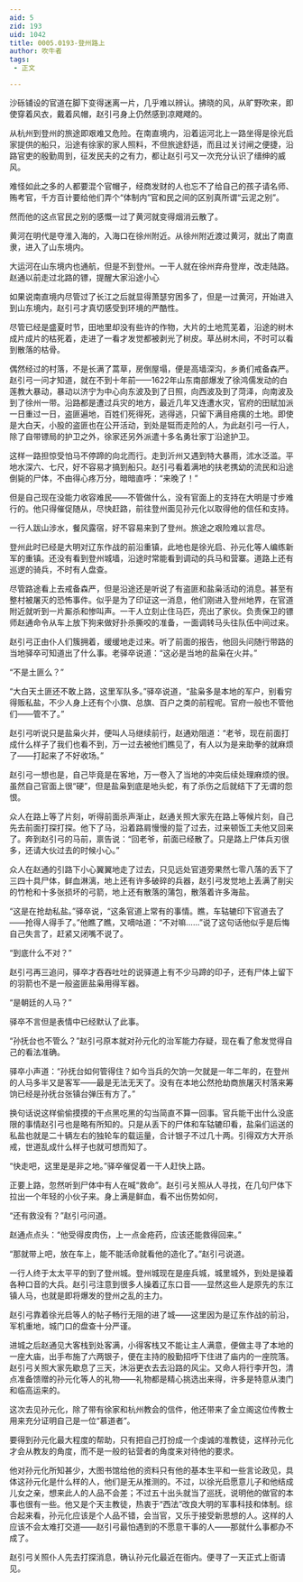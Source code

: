 ```yaml
---
aid: 5
zid: 193
uid: 1042
title: 0005.0193-登州路上
author: 吹牛者
tags: 
 - 正文

---
```




  沙砾铺设的官道在脚下变得迷离一片，几乎难以辨认。拂晓的风，从旷野吹来，即使穿着风衣，戴着风帽，赵引弓身上仍然感到凉飕飕的。

  从杭州到登州的旅途即艰难又危险。在南直境内，沿着运河北上一路坐得是徐光启家提供的船只，沿途有徐家的家人照料，不但旅途舒适，而且过关讨闸之便捷，沿路官吏的殷勤周到，征发民夫的之有力，都让赵引弓又一次充分认识了缙绅的威风。

  难怪如此之多的人都要混个官帽子，经商发财的人也忘不了给自己的孩子请名师、贿考官，千方百计要给他们弄个“体制内”官和民之间的区别真所谓“云泥之别”。

  然而他的这点官民之别的感慨一过了黄河就变得烟消云散了。

  黄河在明代是夺淮入海的，入海口在徐州附近。从徐州附近渡过黄河，就出了南直隶，进入了山东境内。

  大运河在山东境内也通航，但是不到登州。一干人就在徐州弃舟登岸，改走陆路。赵通以前走过北路的镖，提醒大家沿途小心

  如果说南直境内尽管过了长江之后就显得萧瑟穷困多了，但是一过黄河，开始进入到山东境内，赵引弓才真切感受到环境的严酷性。

  尽管已经是盛夏时节，田地里却没有些许的作物，大片的土地荒芜着，沿途的树木成片成片的枯死着，走进了一看才发觉都被剥光了树皮。草丛树木间，不时可以看到散落的枯骨。

  偶然经过的村落，不是长满了蒿草，房倒屋塌，便是高墙深沟，乡勇们戒备森严。赵引弓一问才知道，就在不到十年前——1622年山东南部爆发了徐鸿儒发动的白莲教大暴动，暴动以济宁为中心向东波及到了日照，向西波及到了菏泽，向南波及到了徐州一带。沿路都是遭过兵灾的地方，最近几年又连遭水灾，官府的田赋加派一日重过一日，盗匪遍地，百姓们死得死，逃得逃，只留下满目疮痍的土地。即使是大白天，小股的盗匪也在公开活动，到处是铤而走险的人，为此赵引弓一行人，除了自带镖局的护卫之外，徐家还另外派遣十多名勇壮家丁沿途护卫。

  这样一路担惊受怕马不停蹄的向北而行。走到沂州又遇到特大暴雨，沭水泛滥。平地水深六、七尺，好不容易才搞到船只。赵引弓看着满地的扶老携幼的流民和沿途倒毙的尸体，不由得心疼万分，暗暗直呼：“来晚了！”

  但是自己现在没能力收容难民——不管做什么，没有官面上的支持在大明是寸步难行的。他只得催促随从，尽快赶路，前往登州面见孙元化以取得他的信任和支持。

  一行人跋山涉水，餐风露宿，好不容易来到了登州。旅途之艰险难以言尽。

  登州此时已经是大明对辽东作战的前沿重镇，此地也是徐光启、孙元化等人编练新军的重镇。还没有看到登州城墙，沿途时常能看到调动的兵马和营寨。道路上还有巡逻的骑兵，不时有人盘查。

  尽管路途看上去戒备森严，但是沿途还是听说了有盗匪和盐枭活动的消息。甚至有整村被屠灭的恐怖事件。似乎是为了印证这一消息，他们刚进入登州地界，在官道附近就听到一片厮杀和惨叫声。一干人立刻止住马匹，亮出了家伙。负责保卫的镖师赵通命令从车上放下狗来做好扑杀撕咬的准备，一面调转马头往队伍中间过来。

  赵引弓正由仆人们簇拥着，缓缓地走过来。听了前面的报告，他回头问随行带路的当地驿卒可知道出了什么事。老驿卒说道：“这必是当地的盐枭在火并。”

  “不是土匪么？”

  “大白天土匪还不敢上路，这里军队多。”驿卒说道，“盐枭多是本地的军户，别看穷得贩私盐，不少人身上还有个小旗、总旗、百户之类的前程呢。官府一般也不管他们——管不了。”

  赵引弓听说只是盐枭火并，便叫人马继续前行，赵通劝阻道：“老爷，现在前面打成什么样子了我们也看不到，万一过去被他们瞧见了，有人以为是来助拳的就麻烦了——打起来了不好收场。”

  赵引弓一想也是，自己毕竟是在客地，万一卷入了当地的冲突后续处理麻烦的很。虽然自己官面上很“硬”，但是盐枭到底是地头蛇，有了杀伤之后就结下了无谓的怨恨。

  众人在路上等了片刻，听得前面杀声渐止，赵通关照大家先在路上等候片刻，自己先去前面打探打探。他下了马，沿着路肩慢慢的踅了过去，过来顿饭工夫他又回来了。奔到赵引弓的马前，禀告说：“回老爷，前面已经散了。只是路上尸体兵刃很多，还请大伙过去的时候小心。”

  众人在赵通的引路下小心翼翼地走了过去，只见远处官道旁果然七零八落的丢下了三四十具尸体，鲜血淋漓，地上还有许多破碎的兵器，赵引弓发觉地上丢满了削尖的竹枪和十多张损坏的弓箭，地上还有散落的蒲包，散落着许多海盐。

  “这是在抢劫私盐。”驿卒说，“这条官道上常有的事情。瞧，车轱辘印下官道去了——抢得人得手了。”他瞧了瞧，又嘀咕道：“不对嘛……”说了这句话他似乎是后悔自己失言了，赶紧又闭嘴不说了。

  “到底什么不对？”

  赵引弓再三追问，驿卒才吞吞吐吐的说驿道上有不少马蹄的印子，还有尸体上留下的羽箭也不是一般盗匪盐枭用得军器。

  “是朝廷的人马？”

  驿卒不言但是表情中已经默认了此事。

  “孙抚台也不管么？”赵引弓原本就对孙元化的治军能力存疑，现在看了愈发觉得自己的看法准确。

  驿卒小声道：“孙抚台如何管得住？如今当兵的欠饷一欠就是一年二年的，在登州的人马多半又是客军——最是无法无天了。没有在本地公然抢劫商旅屠灭村落来筹饷已经是孙抚台张镇台弹压有方了。”

  换句话说这样偷偷摸摸的干点黑吃黑的勾当简直不算一回事。官兵能干出什么没底限的事情赵引弓也是略有所知的。只是从丢下的尸体和车轱辘印看，盐枭们运送的私盐也就是二十辆左右的独轮车的载运量，合计银子不过几十两。引得双方大开杀戒，世道乱成什么样子也就可想而知了。

  “快走吧，这里是是非之地。”驿卒催促着一干人赶快上路。

  正要上路，忽然听到尸体中有人在喊“救命”。赵引弓关照从人寻找，在几句尸体下拉出一个年轻的小伙子来。身上满是鲜血，看不出伤势如何，

  “还有救没有？”赵引弓问道。

  赵通点点头：“他受得皮肉伤，上一点金疮药，应该还能救得回来。”

  “那就带上吧，放在车上，能不能活命就看他的造化了。”赵引弓说道。

  一行人终于太太平平的到了登州城。登州城现在是座兵城，城里城外，到处是操着各种口音的大兵。赵引弓注意到很多人操着辽东口音——显然这些人是原先的东江镇人马，也就是即将爆发的登州之乱的主力。

  赵引弓靠着徐光启等人的帖子畅行无阻的进了城——这里因为是辽东作战的前沿，军机重地，城门口的盘查十分严谨。

  进城之后赵通见大客栈到处客满，小得客栈又不能让主人满意，便做主寻了本地的一座大庙，出手布施了六两银子，便在主持的殷勤招呼下住进了庙内的一座院落。赵引弓关照大家先歇息了三天，沐浴更衣去去沿路的风尘。又命人将行李开包，清点准备馈赠的孙元化等人的礼物——礼物都是精心挑选出来得，许多是特意从澳门和临高运来的。

  这次去见孙元化，除了带有徐家和杭州教会的信件，他还带来了金立阁这位传教士用来充分证明自己是一位“慕道者”。

  要得到孙元化最大程度的帮助，只有把自己打扮成一个虔诚的准教徒，这样孙元化才会从教友的角度，而不是一般的钻营者的角度来对待他的要求。

  他对孙元化所知甚少，大图书馆给他的资料只有他的基本生平和一些言论政见，具体这孙元化是什么样的人，他们是无从推测的。不过，以徐光启愿意儿子和他结成儿女之亲，想来此人的人品不会差；不过五十出头就当了巡抚，说明他的做官的本事也很有一些。他又是个天主教徒，热衷于“西法”改良大明的军事科技和体制。综合起来看，孙元化应该是个人品不错，会当官，又乐于接受新思想的人。这样的人应该不会太难打交道——赵引弓最怕遇到的不愿意干事的人——那就什么事都办不成了。

  赵引弓关照仆人先去打探消息，确认孙元化最近在衙内。便寻了一天正式上衙请见。


